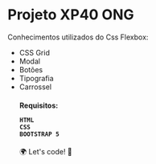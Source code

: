 # Projeto XP40 ONG
<p>Conhecimentos utilizados do Css Flexbox:<br>
    <ul>
        <li>CSS Grid</li>
        <li>Modal</li>
        <li>Botões</li>
        <li>Tipografia</li>
        <li>Carrossel</li>
        
       
</p>

<h4>Requisitos:

    HTML
    CSS
    BOOTSTRAP 5
</h4>

🌍 Let's code! 🚀




